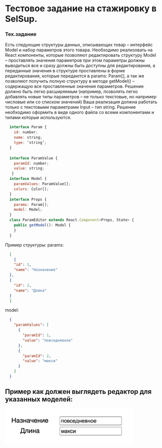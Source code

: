 # Тестовое задание на стажировку в SelSup.

### Тех.задание

Есть следующие структуры данных, описывающих товар – интерфейс Model и набор параметров
этого товара. Необходимо реализовать на React компоненты, которые позволяют редактировать
структуру Model – проставлять значения параметров при этом параметры должны выводиться все и
сразу должны быть доступны для редактирования, а переданные значения в структуре проставлены
в форме редактирования, которые передаются в params: Param[], а так же позволяют получить
полную структуру в методе getModel() – содержащую все проставленные значения параметров.
Решение должно быть легко расширяемым (например, позволять легко добавлять новые типы
параметров – не только текстовые, но например числовые или со списком значений) Ваша
реализация должна работать только с текстовыми параметрами Input – тип string.
Решение необходимо оформить в виде одного файла со всеми компонентами и типами которые
используются.

```js
  interface Param {
    id: number;
    name: string;
    type: ‘string’;
  }
  
  interface ParamValue {
    paramId: number;
    value: string;
   }
  interface Model {
    paramValues: ParamValue[];
    colors: Color[];
  }
  interface Props {
    params: Param[];
    model: Model;
  }
  class ParamEditor extends React.Component<Props, State> {
    public getModel(): Model {
    }
  }
```

Пример структуры:
params:

```json
  [
    {
    "id": 1,
    "name": "Назначение"
  },
  {
    "id": 2,
    "name": "Длина"
  }
  ]
```

model:

```json
  {
    "paramValues": [
      {
        "paramId": 1,
        "value": "повседневное"
      },
      {
        "paramId": 2,
        "value": "макси"
      }
    ]
  }
```

## Пример как должен выглядеть редактор для указанных моделей:

<img src="example.png"/>
